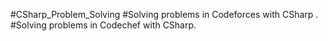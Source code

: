 #CSharp_Problem_Solving
#Solving problems in Codeforces with CSharp .
#Solving problems in Codechef with CSharp.
